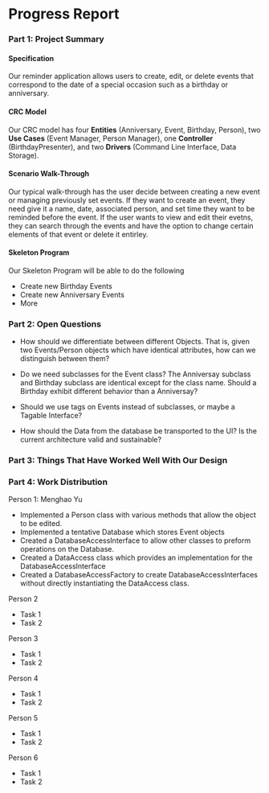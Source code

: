 # Progress Report

### Part 1: Project Summary

#### Specification

Our reminder application allows users to create, edit, or delete events that correspond to the date of a special occasion such as a birthday or anniversary.

#### CRC Model

Our CRC model has four **Entities** (Anniversary, Event, Birthday, Person), two **Use Cases** (Event Manager, Person Manager), one **Controller** (BirthdayPresenter), and two **Drivers** (Command Line Interface, Data Storage).

#### Scenario Walk-Through

Our typical walk-through has the user decide between creating a new event or managing previously set events. If they want to create an event, they need give it a name, date, associated person, and set time they want to be reminded before the event. If the user wants to view and edit their evetns, they can search through the events and have the option to change certain elements of that event or delete it entirley.

#### Skeleton Program

Our Skeleton Program will be able to do the following

- Create new Birthday Events
- Create new Anniversary Events
- More

### Part 2: Open Questions

- How should we differentiate between different Objects. That is, given two Events/Person objects which have identical attributes, how can we distinguish between them?

- Do we need subclasses for the Event class? The Anniversay subclass and Birthday subclass are identical except for the class name. Should a Birthday exhibit different behavior than a Anniversay?

- Should we use tags on Events instead of subclasses, or maybe a Tagable Interface?

- How should the Data from the database be transported to the UI? Is the current architecture valid and sustainable?

### Part 3: Things That Have Worked Well With Our Design

### Part 4: Work Distribution

Person 1: Menghao Yu

- Implemented a Person class with various methods that allow the object to be edited.
- Implemented a tentative Database which stores Event objects
- Created a DatabaseAccessInterface to allow other classes to preform operations on the Database.
- Created a DataAccess class which provides an implementation for the DatabaseAccessInterface
- Created a DatabaseAccessFactory to create DatabaseAccessInterfaces without directly instantiating the DataAccess class.

Person 2

- Task 1
- Task 2

Person 3

- Task 1
- Task 2

Person 4

- Task 1
- Task 2

Person 5

- Task 1
- Task 2

Person 6

- Task 1
- Task 2
